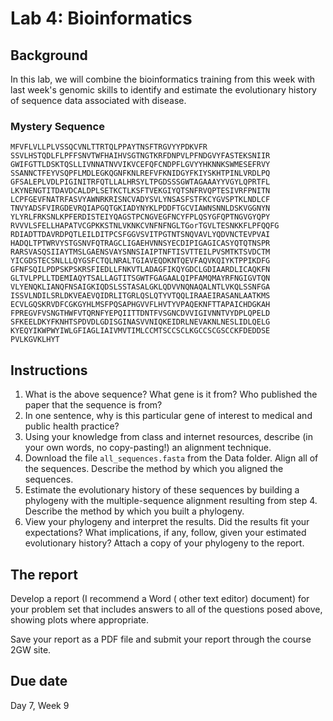 # Lab 4: Bioinformatics

## Background

In this lab, we will combine the bioinformatics training from this week with last week's genomic skills to identify and estimate the evolutionary history of sequence data associated with disease.


### Mystery Sequence

```
MFVFLVLLPLVSSQCVNLTTRTQLPPAYTNSFTRGVYYPDKVFR
SSVLHSTQDLFLPFFSNVTWFHAIHVSGTNGTKRFDNPVLPFNDGVYFASTEKSNIIR
GWIFGTTLDSKTQSLLIVNNATNVVIKVCEFQFCNDPFLGVYYHKNNKSWMESEFRVY
SSANNCTFEYVSQPFLMDLEGKQGNFKNLREFVFKNIDGYFKIYSKHTPINLVRDLPQ
GFSALEPLVDLPIGINITRFQTLLALHRSYLTPGDSSSGWTAGAAAYYVGYLQPRTFL
LKYNENGTITDAVDCALDPLSETKCTLKSFTVEKGIYQTSNFRVQPTESIVRFPNITN
LCPFGEVFNATRFASVYAWNRKRISNCVADYSVLYNSASFSTFKCYGVSPTKLNDLCF
TNVYADSFVIRGDEVRQIAPGQTGKIADYNYKLPDDFTGCVIAWNSNNLDSKVGGNYN
YLYRLFRKSNLKPFERDISTEIYQAGSTPCNGVEGFNCYFPLQSYGFQPTNGVGYQPY
RVVVLSFELLHAPATVCGPKKSTNLVKNKCVNFNFNGLTGorTGVLTESNKKFLPFQQFG
RDIADTTDAVRDPQTLEILDITPCSFGGVSVITPGTNTSNQVAVLYQDVNCTEVPVAI
HADQLTPTWRVYSTGSNVFQTRAGCLIGAEHVNNSYECDIPIGAGICASYQTQTNSPR
RARSVASQSIIAYTMSLGAENSVAYSNNSIAIPTNFTISVTTEILPVSMTKTSVDCTM
YICGDSTECSNLLLQYGSFCTQLNRALTGIAVEQDKNTQEVFAQVKQIYKTPPIKDFG
GFNFSQILPDPSKPSKRSFIEDLLFNKVTLADAGFIKQYGDCLGDIAARDLICAQKFN
GLTVLPPLLTDEMIAQYTSALLAGTITSGWTFGAGAALQIPFAMQMAYRFNGIGVTQN
VLYENQKLIANQFNSAIGKIQDSLSSTASALGKLQDVVNQNAQALNTLVKQLSSNFGA
ISSVLNDILSRLDKVEAEVQIDRLITGRLQSLQTYVTQQLIRAAEIRASANLAATKMS
ECVLGQSKRVDFCGKGYHLMSFPQSAPHGVVFLHVTYVPAQEKNFTTAPAICHDGKAH
FPREGVFVSNGTHWFVTQRNFYEPQIITTDNTFVSGNCDVVIGIVNNTVYDPLQPELD
SFKEELDKYFKNHTSPDVDLGDISGINASVVNIQKEIDRLNEVAKNLNESLIDLQELG
KYEQYIKWPWYIWLGFIAGLIAIVMVTIMLCCMTSCCSCLKGCCSCGSCCKFDEDDSE
PVLKGVKLHYT
```

## Instructions

1. What is the above sequence? What gene is it from? Who published the paper that the sequence is from?
2. In one sentence, why is this particular gene of interest to medical and public health practice?
3. Using your knowledge from class and internet resources, describe (in your own words, no copy-pasting!) an alignment technique.
4. Download the file `all_sequences.fasta` from the Data folder. Align all of the sequences. Describe the method by which you aligned the sequences.
5. Estimate the evolutionary history of these sequences by building a phylogeny with the multiple-sequence alignment resulting from step 4. Describe the method by which you built a phylogeny.
8. View your phylogeny and interpret the results. Did the results fit your expectations? What implications, if any, follow, given your estimated evolutionary history? Attach a copy of  your phylogeny to the report.

## The report

Develop a report (I recommend a Word ( other text editor) document) for your problem set that includes answers to all of the questions posed above, showing plots where appropriate.

Save your report as a PDF file and submit your report through the course 2GW site. 

## Due date

Day 7, Week 9
